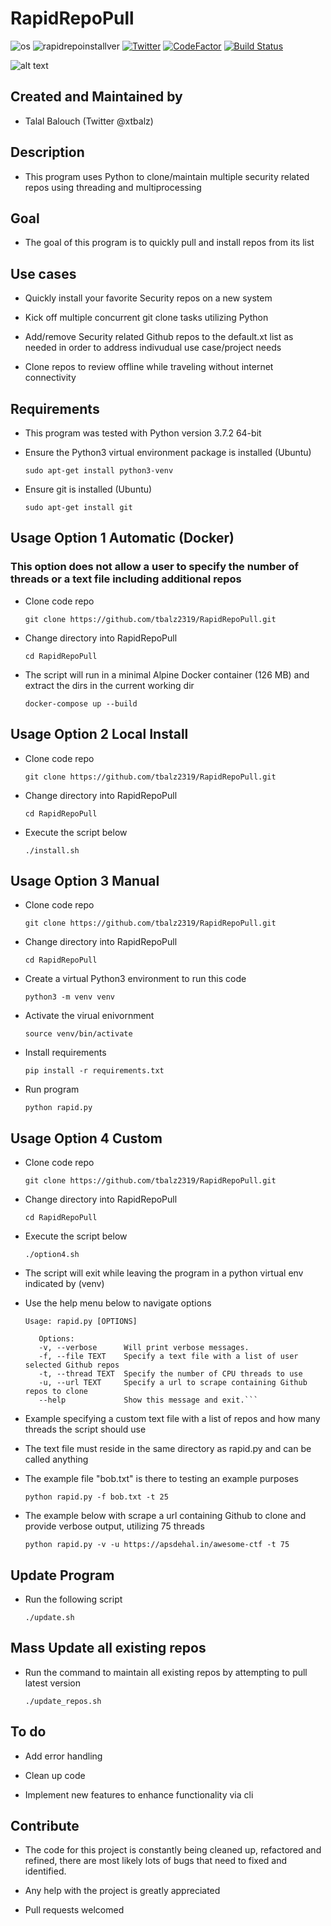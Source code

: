 # RapidRepoPull

![os](https://img.shields.io/badge/OS-Linux,%20macOS-yellow.svg)
![rapidrepoinstallver](https://img.shields.io/badge/version-3.2.0-red.svg)
[![Twitter](https://img.shields.io/badge/twitter-@xtbalz-blue.svg)](https://twitter.com/xtbalz)
[![CodeFactor](https://www.codefactor.io/repository/github/tbalz2319/rapidrepopull/badge)](https://www.codefactor.io/repository/github/tbalz2319/rapidrepopull)
[![Build Status](https://travis-ci.com/tbalz2319/RapidRepoPull.svg?token=QYYAGdpg1FpLiGsNAJgb&branch=master)](https://travis-ci.com/tbalz2319/RapidRepoPull)

![alt text](https://github.com/tbalz2319/RapidRepoPull/blob/master/rrp.png)

## Created and Maintained by

- Talal Balouch (Twitter @xtbalz)

## Description

- This program uses Python to clone/maintain multiple security related repos using threading and multiprocessing

## Goal

- The goal of this program is to quickly pull and install repos from its list

## Use cases

- Quickly install your favorite Security repos on a new system

- Kick off multiple concurrent git clone tasks utilizing Python

- Add/remove Security related Github repos to the default.xt list as needed in order to address     indivudual use case/project needs

- Clone repos to review offline while traveling without internet connectivity

## Requirements

- This program was tested with Python version 3.7.2 64-bit

- Ensure the Python3 virtual environment package is installed (Ubuntu)

    ```sudo apt-get install python3-venv```

- Ensure git is installed (Ubuntu)

    ```sudo apt-get install git```

## Usage Option 1 Automatic (Docker)

### This option does not allow a user to specify the number of threads or a text file including additional repos

- Clone code repo

    ```git clone https://github.com/tbalz2319/RapidRepoPull.git```

- Change directory into RapidRepoPull

    ```cd RapidRepoPull```

- The script will run in a minimal Alpine Docker container (126 MB) and extract the dirs in the current working dir

    ```docker-compose up --build```

## Usage Option 2 Local Install

- Clone code repo

    ```git clone https://github.com/tbalz2319/RapidRepoPull.git```

- Change directory into RapidRepoPull

    ```cd RapidRepoPull```

- Execute the script below

    ```./install.sh```

## Usage Option 3 Manual

- Clone code repo

    ```git clone https://github.com/tbalz2319/RapidRepoPull.git```

- Change directory into RapidRepoPull

    ```cd RapidRepoPull```

- Create a virtual Python3 environment to run this code

    ```python3 -m venv venv```

- Activate the virual enivornment

    ```source venv/bin/activate```

- Install requirements

    ```pip install -r requirements.txt```

- Run program

    ```python rapid.py```

## Usage Option 4 Custom

- Clone code repo

    ```git clone https://github.com/tbalz2319/RapidRepoPull.git```

- Change directory into RapidRepoPull

    ```cd RapidRepoPull```

- Execute the script below

    ```./option4.sh```

- The script will exit while leaving the program in a python virtual env indicated by (venv)

- Use the help menu below to navigate options

    ```Usage: rapid.py [OPTIONS]```

    ```test
       Options:
       -v, --verbose      Will print verbose messages.
       -f, --file TEXT    Specify a text file with a list of user selected Github repos
       -t, --thread TEXT  Specify the number of CPU threads to use
       -u, --url TEXT     Specify a url to scrape containing Github repos to clone
       --help             Show this message and exit.```

- Example specifying a custom text file with a list of repos and how many threads the script should use

- The text file must reside in the same directory as rapid.py and can be called anything

- The example file "bob.txt" is there to testing an example purposes

    ```python rapid.py -f bob.txt -t 25```

- The example below with scrape a url containing Github to clone and provide verbose output, utilizing 75 threads

   ```python rapid.py -v -u https://apsdehal.in/awesome-ctf -t 75```

## Update Program

- Run the following script

    ```./update.sh```

## Mass Update all existing repos

- Run the command to maintain all existing repos by attempting to pull latest version

    ```./update_repos.sh```

## To do

- Add error handling

- Clean up code

- Implement new features to enhance functionality via cli

## Contribute

- The code for this project is constantly being cleaned up, refactored and refined, there are most likely lots of
  bugs that need to fixed and identified.

- Any help with the project is greatly appreciated

- Pull requests welcomed
